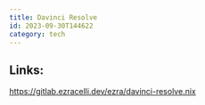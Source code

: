 ```yaml
---
title: Davinci Resolve
id: 2023-09-30T144622
category: tech
---
```


## Links:
https://gitlab.ezracelli.dev/ezra/davinci-resolve.nix

